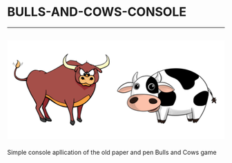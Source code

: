 # BULLS-AND-COWS-CONSOLE
----
![](https://github.com/a-kbv/Projects/blob/master/bulls_and_cows_console_game/bulls_and_cows.png)
----
Simple console apllication of the old paper and pen Bulls and Cows game
